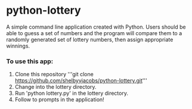 # python-lottery

A simple command line application created with Python. Users should be able to guess a set of numbers and the program will compare them to a randomly generated set of lottery numbers, then assign appropriate winnings.

### To use this app:
1. Clone this repository
'''git clone https://github.com/shelbyvjacobs/python-lottery.git'''
2. Change into the lottery directory.
3. Run 'python lottery.py' in the lottery directory.
4. Follow to prompts in the application!
